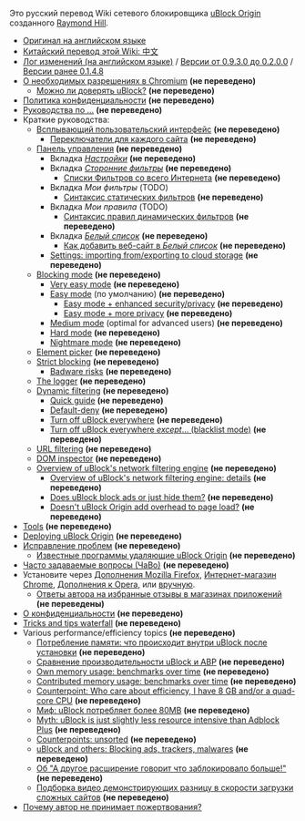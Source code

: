Это русский перевод Wiki сетевого блокировщика [uBlock Origin](https://github.com/gorhill/uBlock/) созданного [Raymond Hill](https://github.com/gorhill).
- [Оригинал на английском языке](https://github.com/gorhill/uBlock/wiki) 
- [Китайский перевод этой Wiki: 中文](https://github.com/fang5566/uBlock/wiki/Home)
- [Лог изменений (на английском языке)](https://github.com/gorhill/uBlock/releases) / [Версии от 0.9.3.0 до 0.2.0.0](https://github.com/chrisaljoudi/uBlock/releases) / [Версии ранее 0.1.4.8](https://github.com/gorhill/uBlock/wiki/Change-log)
- [О необходимых разрешениях в Chromium](./About-the-required-permissions) **(не переведено)**
    - [Можно ли доверять uBlock?](./Can-you-trust-uBlock%3F) **(не переведено)**
- [Политика конфиденциальности](./Privacy-policy) **(не переведено)**
- [Руководства по ...](./How-to-...) **(не переведено)**
- Краткие руководства:
    - [Всплывающий пользовательский интерфейс](./Quick-guide:-popup-user-interface) **(не переведено)**
        - [Переключатели для каждого сайта](./Per-site-switches) **(не переведено)**
    - [Панель управления](./Dashboard) **(не переведено)**
        - Вкладка [_Настройки_](./Dashboard:-Settings) **(не переведено)**
        - Вкладка [_Сторонние фильтры_](./Dashboard:-3rd-party-filters) **(не переведено)**
            - [Списки Фильтров со всего Интернета](./Filter-lists-from-around-the-web) **(не переведено)**
        - Вкладка _Мои фильтры_ (TODO)
            - [Синтаксис статических фильтров](./Static-filter-syntax) **(не переведено)**
        - Вкладка _Мои правила_ (TODO)
            - [Синтаксис правил динамических фильтров](./Dynamic-filtering:-rule-syntax) **(не переведено)**
        - Вкладка [_Белый список_](./Dashboard:-Whitelist) **(не переведено)**
            - [Как добавить веб-сайт в _Белый список_](./How-to-whitelist-a-web-site) **(не переведено)**
        - [Settings: importing from/exporting to cloud storage](./Cloud-storage) **(не переведено)**
    - [Blocking mode](./Blocking-mode) **(не переведено)**
        - [Very easy mode](./Blocking-mode:-very-easy-mode) **(не переведено)**
        - [Easy mode](./Blocking-mode:-easy-mode) (по умолчанию) **(не переведено)**
            - [Easy mode + enhanced security/privacy](./Dynamic-filtering:-Benefits-of-blocking-3rd-party-iframe-tags) **(не переведено)**
            - [Easy mode + more privacy](./Dynamic-filtering:-to-easily-reduce-privacy-exposure) **(не переведено)**
        - [Medium mode](./Blocking-mode:-medium-mode) (optimal for advanced users) **(не переведено)**
        - [Hard mode](./Blocking-mode:-hard-mode) **(не переведено)**
        - [Nightmare mode](./Blocking-mode:-nightmare-mode) **(не переведено)**
    - [Element picker](./Element-picker) **(не переведено)**
    - [Strict blocking](./Strict-blocking) **(не переведено)**
        - [Badware risks](./Badware-risks) **(не переведено)**
    - [The logger](./The-logger) **(не переведено)**
    - [Dynamic filtering](./Dynamic-filtering) **(не переведено)**
        - [Quick guide](./Dynamic-filtering:-quick-guide) **(не переведено)**
        - [Default-deny](./Dynamic-filtering:-default-deny) **(не переведено)**
        - [Turn off uBlock everywhere](./Dynamic-filtering:-turn-off-uBlock-everywhere) **(не переведено)**
        - [Turn off uBlock everywhere _except_... (blacklist mode)](./Dynamic-filtering:-turn-off-uBlock-everywhere-except) **(не переведено)**
    - [URL filtering](./Dynamic-URL-filtering) **(не переведено)**
    - [DOM inspector](./DOM-inspector) **(не переведено)**
    - [Overview of uBlock's network filtering engine](./Overview-of-uBlock's-network-filtering-engine) **(не переведено)**
        - [Overview of uBlock's network filtering engine: details](./Overview-of-uBlock's-network-filtering-engine:-details) **(не переведено)**
        - [Does uBlock block ads or just hide them?](./Does-uBlock-block-ads-or-just-hide-them%3F) **(не переведено)**
        - [Doesn't uBlock Origin add overhead to page load?](./Doesn't-uBlock-Origin-add-overhead-to-page-load%3F) **(не переведено)**
- [Tools](./Tools) **(не переведено)**
- [Deploying uBlock Origin](./Deploying-uBlock-Origin) **(не переведено)**
- [Исправление проблем](./Troubleshooting) **(не переведено)**
    - [Известные программы удаляющие uBlock Origin](./Software-known-to-have-uninstalled-uBlock-Origin) **(не переведено)**
- [Часто задаваемые вопросы (ЧаВо)](./FAQ)  **(не переведено)**
- Установите через [Дополнения Mozilla Firefox](https://addons.mozilla.org/firefox/addon/ublock-origin/), [Интернет-магазин Chrome](https://chrome.google.com/webstore/detail/ublock-origin/cjpalhdlnbpafiamejdnhcphjbkeiagm), [Дополнения к Opera](https://addons.opera.com/en-gb/extensions/details/ublock/), или [вручную](https://github.com/gorhill/uBlock/tree/master/dist#install).
    - [Ответы автора на избранные отзывы в магазинах приложений](./My-answers-to-web-store-reviews-where-appropriate) **(не переведены)**
- [О конфиденциальности](./Privacy-stuff) **(не переведено)**
- [Tricks and tips waterfall](./Tips-and-tricks-waterfall) **(не переведено)**
- Various performance/efficiency topics **(не переведено)**
    - [Потребление памяти: что происходит внутри uBlock после установки](./Memory-footprint:-what-happens-inside-uBlock-after-installation) **(не переведено)**
    - [Сравнение производительности uBlock и ABP](./uBlock-vs.-ABP:-efficiency-compared) **(не переведено)**
    - [Own memory usage: benchmarks over time](./Own-memory-usage:-benchmarks-over-time) **(не переведено)**
    - [Contributed memory usage: benchmarks over time](./Contributed-memory-usage:-benchmarks-over-time) **(не переведено)**
    - [Counterpoint: Who care about efficiency, I have 8 GB and/or a quad-core CPU](./Who-cares-about-efficiency,-I-have-8-GB-and%7Cor-a-quad-core-CPU) **(не переведено)**
    - [Миф: uBlock потребляет более 80MB](./Myth:-uBlock-consumes-over-80MB) **(не переведено)**
    - [Myth: uBlock is just slightly less resource intensive than Adblock Plus](./Myth:-uBlock-is-just-slightly-less-resource-intensive-than-Adblock-Plus) **(не переведено)**
    - [Counterpoints: unsorted](./Counterarguments) **(не переведено)**
    - [uBlock and others: Blocking ads, trackers, malwares](./uBlock-and-others:-Blocking-ads,-trackers,-malwares) **(не переведено)**
    - [Об "А другое расширение говорит что заблокировало больше!"](./About-%22This-other-extension-reports-more-stuff-blocked!%22) **(не переведено)**
    - [Подборка видео демонстрирующих разницу в скорости загрузки сложных сайтов](./Various-videos-showing-side-by-side-comparison-of-the-load-speed-of-complex-sites) **(не переведено)**
- [Почему автор не принимает пожертвования?](./Why-don't-you-accept-donations%3F)